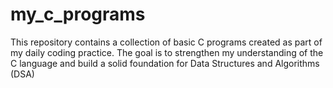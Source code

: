 # my_c_programs
This repository contains a collection of basic C programs created as part of my daily coding practice. The goal is to strengthen my understanding of the C language and build a solid foundation for Data Structures and Algorithms (DSA)
